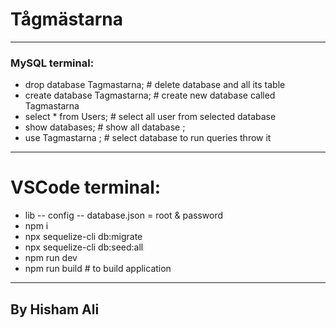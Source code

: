 # Tågmästarna
----------------------------------------------------

### MySQL terminal:

+ drop database Tagmastarna; # delete database and all its table  
+ create database Tagmastarna; # create new database called Tagmastarna
+ select * from Users; # select all user from selected database 
+ show databases; # show all database ;
+ use  Tagmastarna ; # select database  to run queries throw it

----------------------------------------------------

# VSCode terminal:
+ lib -- config -- database.json = root & password
+  npm i
+  npx sequelize-cli db:migrate
+  npx sequelize-cli db:seed:all
+  npm run dev  
+  npm run build # to build application
----------------------------------------------------


## By Hisham Ali